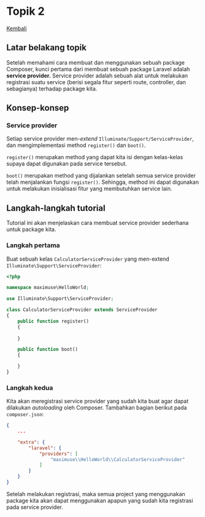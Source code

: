 # Topik 2

[Kembali](readme.md)

## Latar belakang topik

Setelah memahami cara membuat dan menggunakan sebuah package Composer, kunci pertama dari membuat sebuah package Laravel adalah **service provider.** Service provider adalah sebuah alat untuk melakukan registrasi suatu service (berisi segala fitur seperti route, controller, dan sebagianya) terhadap package kita.

## Konsep-konsep

### Service provider

Setiap service provider men-*extend* `Illuminate/Support/ServiceProvider`, dan mengimplementasi method `register()` dan `boot()`.

`register()` merupakan method yang dapat kita isi dengan kelas-kelas supaya dapat digunakan pada service tersebut.

`boot()` merupakan method yang dijalankan setelah semua service provider telah menjalankan fungsi `register()`. Sehingga, method ini dapat digunakan untuk melakukan inisialisasi fitur yang membutuhkan service lain.

## Langkah-langkah tutorial

Tutorial ini akan menjelaskan cara membuat service provider sederhana untuk package kita.

### Langkah pertama

Buat sebuah kelas `CalculatorServiceProvider` yang men-extend `Illuminate\Support\ServiceProvider`:

```php
<?php

namespace maximuse\HelloWorld;

use Illuminate\Support\ServiceProvider;

class CalculatorServiceProvider extends ServiceProvider
{
    public function register()
    {
        
    }

    public function boot()
    {

    }
}
```

### Langkah kedua

Kita akan meregistrasi service provider yang sudah kita buat agar dapat dilakukan *autoloading* oleh Composer. Tambahkan bagian berikut pada `composer.json`:

```json
{
    ...

    "extra": {
        "laravel": {
            "providers": [
                "maximuse\\HelloWorld\\CalculatorServiceProvider"
            ]
        }
    }
}
```

Setelah melakukan registrasi, maka semua project yang menggunakan package kita akan dapat menggunakan apapun yang sudah kita registrasi pada service provider.